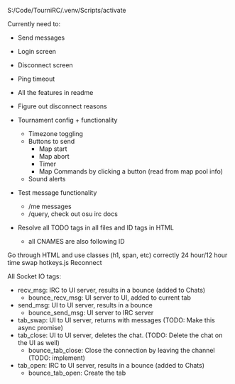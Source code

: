 S:/Code/TourniRC/.venv/Scripts/activate

Currently need to:
- Send messages
- Login screen
- Disconnect screen

- Ping timeout
- All the features in readme
- Figure out disconnect reasons
- Tournament config + functionality
  - Timezone toggling
  - Buttons to send
    - Map start
    - Map abort
    - Timer
    - Map Commands by clicking a button (read from map pool info) 
  - Sound alerts
- Test message functionality
  - /me messages
  - /query, check out osu irc docs


- Resolve all TODO tags in all files and ID tags in HTML
  - all CNAMES are also following ID

Go through HTML and use classes (h1, span, etc) correctly
24 hour/12 hour time swap
hotkeys.js
Reconnect

All Socket IO tags:
- recv_msg: IRC to UI server, results in a bounce (added to Chats)
  - bounce_recv_msg: UI server to UI, added to current tab
- send_msg: UI to UI server, results in a bounce
  - bounce_send_msg: UI server to IRC server
- tab_swap: UI to UI server, returns with messages (TODO: Make this async promise)
- tab_close: UI to UI server, deletes the chat. (TODO: Delete the chat on the UI as well)
  - bounce_tab_close: Close the connection by leaving the channel (TODO: implement)
- tab_open: IRC to UI server, results in a bounce (added to Chats)
  - bounce_tab_open: Create the tab